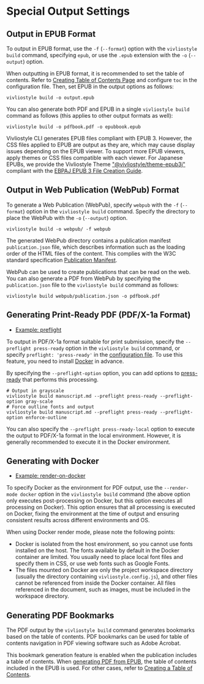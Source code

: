 # Special Output Settings

## Output in EPUB Format

To output in EPUB format, use the `-f` (`--format`) option with the `vivliostyle build` command, specifying `epub`, or use the `.epub` extension with the `-o` (`--output`) option.

When outputting in EPUB format, it is recommended to set the table of contents. Refer to [Creating Table of Contents Page](./toc-page.md) and configure `toc` in the configuration file. Then, set EPUB in the output options as follows:

```
vivliostyle build -o output.epub
```

You can also generate both PDF and EPUB in a single `vivliostyle build` command as follows (this applies to other output formats as well):

```
vivliostyle build -o pdfbook.pdf -o epubbook.epub
```

Vivliostyle CLI generates EPUB files compliant with EPUB 3. However, the CSS files applied to EPUB are output as they are, which may cause display issues depending on the EPUB viewer. To support more EPUB viewers, apply themes or CSS files compatible with each viewer. For Japanese EPUBs, we provide the Vivliostyle Theme ["@vivliostyle/theme-epub3j"](https://github.com/vivliostyle/themes/tree/main/packages/%40vivliostyle/theme-epub3j) compliant with the [EBPAJ EPUB 3 File Creation Guide](https://dpfj.or.jp/counsel/guide).

## Output in Web Publication (WebPub) Format

To generate a Web Publication (WebPub), specify `webpub` with the `-f` (`--format`) option in the `vivliostyle build` command. Specify the directory to place the WebPub with the `-o` (`--output`) option.

```
vivliostyle build -o webpub/ -f webpub
```

The generated WebPub directory contains a publication manifest `publication.json` file, which describes information such as the loading order of the HTML files of the content. This complies with the W3C standard specification [Publication Manifest](https://www.w3.org/TR/pub-manifest/).

WebPub can be used to create publications that can be read on the web. You can also generate a PDF from WebPub by specifying the `publication.json` file to the `vivliostyle build` command as follows:

```
vivliostyle build webpub/publication.json -o pdfbook.pdf
```

## Generating Print-Ready PDF (PDF/X-1a Format)

- [Example: preflight](https://github.com/vivliostyle/vivliostyle-cli/tree/main/examples/preflight)

To output in PDF/X-1a format suitable for print submission, specify the `--preflight press-ready` option in the `vivliostyle build` command, or specify `preflight: 'press-ready'` in the [configuration file](./using-config-file.md). To use this feature, you need to install [Docker](https://docs.docker.com/get-started/get-docker/) in advance.

By specifying the `--preflight-option` option, you can add options to [press-ready](https://github.com/vibranthq/press-ready) that performs this processing.

```
# Output in grayscale
vivliostyle build manuscript.md --preflight press-ready --preflight-option gray-scale
# Force outline fonts and output
vivliostyle build manuscript.md --preflight press-ready --preflight-option enforce-outline
```

You can also specify the `--preflight press-ready-local` option to execute the output to PDF/X-1a format in the local environment. However, it is generally recommended to execute it in the Docker environment.

## Generating with Docker

- [Example: render-on-docker](https://github.com/vivliostyle/vivliostyle-cli/tree/main/examples/render-on-docker)

To specify Docker as the environment for PDF output, use the `--render-mode docker` option in the `vivliostyle build` command (the above option only executes post-processing on Docker, but this option executes all processing on Docker). This option ensures that all processing is executed on Docker, fixing the environment at the time of output and ensuring consistent results across different environments and OS.

When using Docker render mode, please note the following points:
- Docker is isolated from the host environment, so you cannot use fonts installed on the host. The fonts available by default in the Docker container are limited. You usually need to place local font files and specify them in CSS, or use web fonts such as Google Fonts.
- The files mounted on Docker are only the project workspace directory (usually the directory containing `vivliostyle.config.js`), and other files cannot be referenced from inside the Docker container. All files referenced in the document, such as images, must be included in the workspace directory.

## Generating PDF Bookmarks

The PDF output by the `vivliostyle build` command generates bookmarks based on the table of contents. PDF bookmarks can be used for table of contents navigation in PDF viewing software such as Adobe Acrobat.

This bookmark generation feature is enabled when the publication includes a table of contents. When [generating PDF from EPUB](./getting-started.md#generate-pdfs-from-other-formats), the table of contents included in the EPUB is used. For other cases, refer to [Creating a Table of Contents](./toc-page.md).
